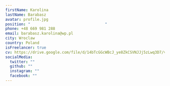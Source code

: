 ```yaml
---
firstName: Karolina
lastName: Barabasz
avatar: profile.jpg
position: "                                 "
phone: +48 669 981 288
email: barabasz.karolina@wp.pl
city: Wroclaw
country: Poland
isFreelancer: true
cv: https://drive.google.com/file/d/14bTcGGcWBcJ_ye8ZkCSVNJJj5zLwq3D7/view?usp=sharing
socialMedia:
  twitter: ""
  github: ""
  instagram: ""
  facebook: ""
---
```

